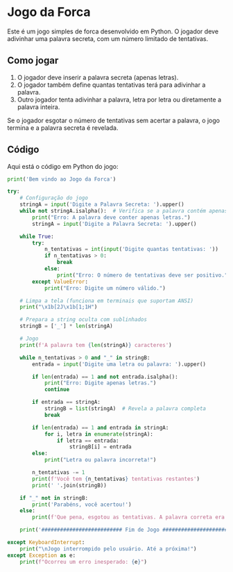 # Jogo da Forca

Este é um jogo simples de forca desenvolvido em Python. O jogador deve adivinhar uma palavra secreta, com um número limitado de tentativas.

## Como jogar

1. O jogador deve inserir a palavra secreta (apenas letras).
2. O jogador também define quantas tentativas terá para adivinhar a palavra.
3. Outro jogador tenta adivinhar a palavra, letra por letra ou diretamente a palavra inteira.

Se o jogador esgotar o número de tentativas sem acertar a palavra, o jogo termina e a palavra secreta é revelada.

## Código

Aqui está o código em Python do jogo:

```python
print('Bem vindo ao Jogo da Forca')

try:
    # Configuração do jogo
    stringA = input('Digite a Palavra Secreta: ').upper()
    while not stringA.isalpha():  # Verifica se a palavra contém apenas letras
        print("Erro: A palavra deve conter apenas letras.")
        stringA = input('Digite a Palavra Secreta: ').upper()

    while True:
        try:
            n_tentativas = int(input('Digite quantas tentativas: '))
            if n_tentativas > 0:
                break
            else:
                print("Erro: O número de tentativas deve ser positivo.")
        except ValueError:
            print("Erro: Digite um número válido.")

    # Limpa a tela (funciona em terminais que suportam ANSI)
    print("\x1b[2J\x1b[1;1H")

    # Prepara a string oculta com sublinhados
    stringB = ['_'] * len(stringA)

    # Jogo
    print(f'A palavra tem {len(stringA)} caracteres')

    while n_tentativas > 0 and "_" in stringB:
        entrada = input('Digite uma letra ou palavra: ').upper()

        if len(entrada) == 1 and not entrada.isalpha():
            print("Erro: Digite apenas letras.")
            continue

        if entrada == stringA:
            stringB = list(stringA)  # Revela a palavra completa
            break

        if len(entrada) == 1 and entrada in stringA:
            for i, letra in enumerate(stringA):
                if letra == entrada:
                    stringB[i] = entrada
        else:
            print("Letra ou palavra incorreta!")

        n_tentativas -= 1
        print(f'Você tem {n_tentativas} tentativas restantes')
        print(' '.join(stringB))

    if "_" not in stringB:
        print('Parabéns, você acertou!')
    else:
        print(f'Que pena, esgotou as tentativas. A palavra correta era {stringA}.')

    print('########################## Fim de Jogo ##########################')

except KeyboardInterrupt:
    print("\nJogo interrompido pelo usuário. Até a próxima!")
except Exception as e:
    print(f"Ocorreu um erro inesperado: {e}")
